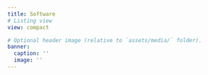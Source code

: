```yaml
---
title: Software
# Listing view
view: compact

# Optional header image (relative to `assets/media/` folder).
banner:
  caption: ''
  image: ''
---
```

